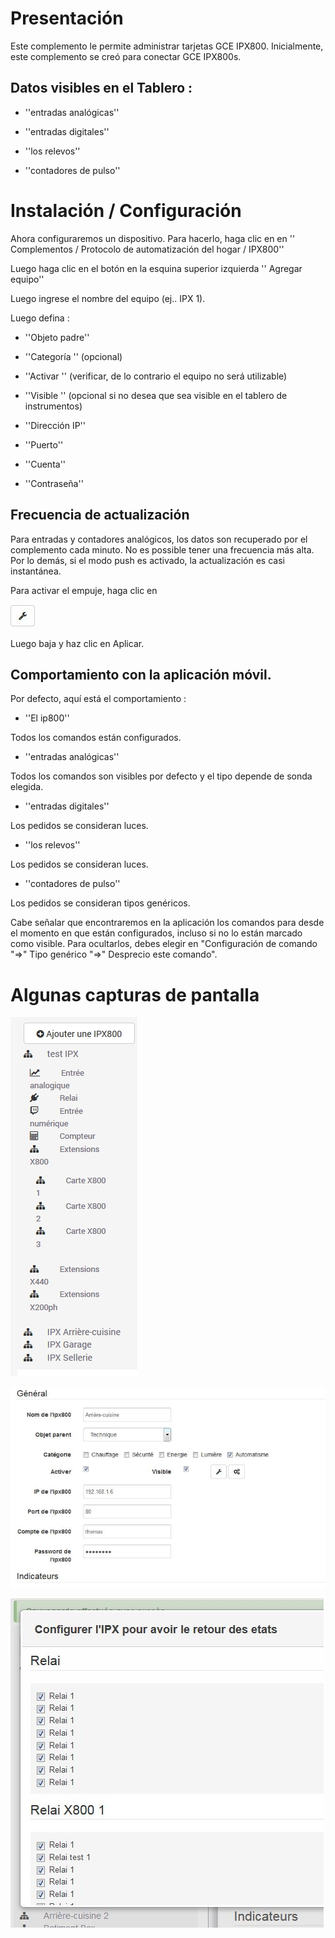 Presentación  
============

Este complemento le permite administrar tarjetas GCE IPX800.
Inicialmente, este complemento se creó para conectar GCE IPX800s.

Datos visibles en el Tablero : 
-----------------------------------

-   ''entradas analógicas''

-   ''entradas digitales''

-   ''los relevos''

-   ''contadores de pulso''

Instalación / Configuración 
========================

Ahora configuraremos un dispositivo. Para hacerlo, haga clic en
en '' Complementos / Protocolo de automatización del hogar / IPX800''

Luego haga clic en el botón en la esquina superior izquierda '' Agregar equipo''

Luego ingrese el nombre del equipo (ej.. IPX 1).

Luego defina :

-   ''Objeto padre''

-   ''Categoría '' (opcional)

-   ''Activar '' (verificar, de lo contrario el equipo no será utilizable)

-   ''Visible '' (opcional si no desea que sea visible en
    el tablero de instrumentos)

-   ''Dirección IP''

-   ''Puerto''

-   ''Cuenta''

-   ''Contraseña''

Frecuencia de actualización 
-----------------------------

Para entradas y contadores analógicos, los datos son
recuperado por el complemento cada minuto. No es possible
tener una frecuencia más alta. Por lo demás, si el modo push es
activado, la actualización es casi instantánea.

Para activar el empuje, haga clic en

![bouton config push](./images/bouton_config_push.jpg)

Luego baja y haz clic en Aplicar.

Comportamiento con la aplicación móvil. 
--------------------------------------

Por defecto, aquí está el comportamiento :

-   ''El ip800''

Todos los comandos están configurados.

-   ''entradas analógicas''

Todos los comandos son visibles por defecto y el tipo depende de
sonda elegida.

-   ''entradas digitales''

Los pedidos se consideran luces.

-   ''los relevos''

Los pedidos se consideran luces.

-   ''contadores de pulso''

Los pedidos se consideran tipos genéricos.

Cabe señalar que encontraremos en la aplicación los comandos para
desde el momento en que están configurados, incluso si no lo están
marcado como visible. Para ocultarlos, debes elegir en
"Configuración de comando "⇒" Tipo genérico "⇒" Desprecio
este comando".

Algunas capturas de pantalla 
=======================

![ipx800 screenshot1](./images/ipx800_screenshot1.jpg)

![ipx800 screenshot2](./images/ipx800_screenshot2.jpg)

![ipx800 screenshot3](./images/ipx800_screenshot3.jpg)
